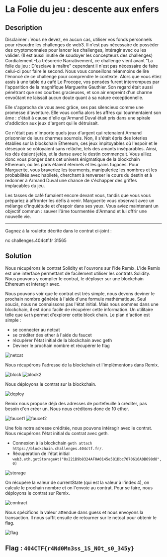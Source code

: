 # La Folie du jeu : descente aux enfers

## Description

Disclaimer : Vous ne devez, en aucun cas, utiliser vos fonds personnels pour résoudre les challenges de web3. Il n'est pas nécessaire de posséder des cryptomonnaies pour lancer les challenges, intéragir avec ou les valider. (Il est aussi inutile de soudoyer les concepteurs des challenges) Cordialement -La trésorerie
Narrativement, ce challenge vient avant "La folie du jeu : D'esclave à maître" cependant il n'est pas nécessaire de faire celui-ci pour faire le second. Nous vous conseillons néanmoins de lire l'énoncé de ce challenge pour comprendre le contexte.
Alors que vous étiez assis à une table du café Le Procope, vos pensées furent interrompues par l'apparition de la magnifique Marguerite Gauthier. Son regard était aussi pénétrant que ses courbes gracieuses, et son air empreint d'un charme envoûtant ne laissait aucun doute quant à sa nature exceptionnelle.

Elle s'approcha de vous avec grâce, ses pas silencieux comme une promesse d'aventure. Elle vous confia alors les affres qui tourmentaient son âme : c'était à cause d'elle qu'Armand Duval était pris dans une spirale d'addiction aux jeux d'argent qui le détruisait.

Ce n'était pas n'importe quels jeux d'argent qui retenaient Armand prisonnier de leurs charmes sournois. Non, il s'était épris des loteries établies sur la blockchain Ethereum, ces jeux impitoyables où l'espoir et le désespoir se côtoyaient sans relâche, tels des amants inséparables. Ainsi, les dés étaient jetés, et la danse avec le destin commençait. Vous alliez donc vous plonger dans cet univers énigmatique de la blockchain Ethereum, où les paris étaient éternels et les gains fugaces. Pour Marguerite, vous braveriez les tourments, manipuleriez les nombres et les probabilités avec habileté, cherchant à renverser le cours du destin et à redonner à Armand Duval une chance de s'échapper des griffes implacables du jeu.

Les tasses de café fumaient encore devant vous, tandis que vous vous prépariez à affronter les défis à venir. Marguerite vous observait avec un mélange d'inquiétude et d'espoir dans ses yeux. Vous aviez maintenant un objectif commun : sauver l'âme tourmentée d'Armand et lui offrir une nouvelle vie.

---

Gagnez à la roulette décrite dans le contrat ci-joint :

nc challenges.404ctf.fr 31565

## Solution

Nous récupérons le contrat Solidity et l'ouvrons sur l'Ide Remix. L'ide Remix est une interface permettant de facilement utiliser les contrats Solidity. Nous pouvons y compiler le contrat, le déployer sur une blockchain Ethereum et interagir avec.

Nous pouvons voir que le contrat est très simple, nous devons deviner le prochain nombre générée à l'aide d'une formule mathématique. Seul soucis, nous ne connaissons pas l'état initial. Mais nous sommes dans une blockchain, il est donc facile de récupérer cette information. Un utilitaire telle que `Geth` permet d'explorer cette block chain. Le plan d'action est simple :

- se connecter au netcat
- se créditer des ether à l'aide du faucet
- récupérer l'état initial de la blockchain avec geth
- Deviner le prochain nombre et récupérer le flag

![netcat](netcat.png)

Nous récupérons l'adresse de la blockchain et l'implémentons dans Remix.

![block](block.png)
![block2](block2.png)

Nous déployons le contrat sur la blockchain.

![deploy](deploy.png)

Remix nous propose déjà des adresses de portefeuille à créditer, pas besoin d'en créer un. Nous nous créditons donc de 10 ether.

![faucet1](faucet1.png)
![faucet2](faucet2.png)

Une fois notre adresse créditée, nous pouvons intéragir avec le contrat. Nous récupérons l'état initial du contrat avec geth.

- Connexion à la blockchain `geth attach https://blockchain.challenges.404ctf.fr/`.
- Récupération de l'état initial `web3.eth.getStorageAt("0x221B9b8324AF0A0145e581Dbc7070616A0B698d8", 0)`

![storage](storage.png)

On récupère la valeur de currentState (qui est la valeur à l'index 4), on calcule le prochain nombre et on l'envoie au contrat. Pour se faire, nous déployons le contrat sur Remix.

![contract](contract.png)

Nous spécifions la valeur attendue dans guess et nous envoyons la transaction. Il nous suffit ensuite de retourner sur le netcat pour obtenir le flag.

![flag](flag.png)

## Flag : `404CTF{r4Nd0Mn3ss_1S_NOt_s0_345y}`
